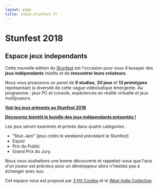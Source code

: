 ```yaml
---
layout: page
title: indie.stunfest.fr
---
```


# Stunfest 2018

## Espace jeux independants

Cette nouvelle édition du [Stunfest](http://www.stunfest.fr) est l'occasion pour vous d'essayer des **jeux indépendants** inédits et de **rencontrer leurs créateurs**.

Nous vous proposons un panel de **9 studios**, **20 jeux** et **13 prototypes** représentant la diversité de cette vague vidéoludique émergente.
Au programme : jeux PC et console, expériences en réalité virtuelle et jeux multijoueurs.

**[Voir les jeux présents au Stunfest 2018](/2018/)**

**[Découvrez bientôt le bundle des jeux indépendants présentés ! ](https://stunfest.itch.io)**

Les jeux seront examinés et primés dans quatre catégories :

- “Stun Jam” (jeux créés le weekend précédant le Stunfest)
- Espoir
- Prix du Public
- Grand Prix du Jury.

Nous vous souhaitons une bonne découverte et rappelez-vous que l'avis d'un joueur est précieux pour un développeur alors n'hésitez pas à échanger avec eux.

Cet espace vous est proposé par [3 Hit Combo](http://www.3hitcombo.fr/) et le [West Indie Collective](http://westindiecollective.org/).
